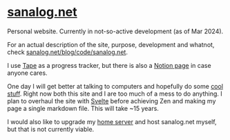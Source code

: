 # [sanalog.net](https://sanalog.net)
Personal website. Currently in not-so-active development (as of Mar 2024).

For an actual description of the site, purpose, development and whatnot, check [sanalog.net/blog/code/sanalog.net](https://sanalog.net/blog/code/sanalog.net).

I use [Tape](https://www.aeriform.io/tape) as a progress tracker, but there is also a [Notion page](https://sanalog.notion.site/41438cc18d254359a2620640e9653f24?v=31d989b6593c4f40920ea8208f11855f) in case anyone cares.

One day I will get better at talking to computers and hopefully do some [cool stuff](https://webring.xxiivv.com/). Right now both this site and I are too much of a mess to do anything. I plan to overhaul the site with [Svelte](https://svelte.dev/) before achieving Zen and making my page a single markdown file. This will take ~15 years.

I would also like to upgrade my [home server]() and host sanalog.net myself, but that is not currently viable.
